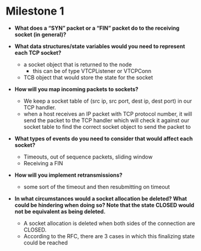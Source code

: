 # Milestone 1


- **What does a “SYN” packet or a “FIN” packet do to the receiving socket (in general)?**



- **What data structures/state variables would you need to represent each TCP socket?**
    - a socket object that is returned to the node
      - this can be of type VTCPListener or VTCPConn 
    - TCB object that would store the state for the socket 

- **How will you map incoming packets to sockets?**
  - We keep a socket table of (src ip, src port, dest ip, dest port) in our TCP handler.
  - when a host receives an IP packet with TCP protocol number, it will send the packet to the TCP handler which will check it against our socket table to find the correct socket object to send the packet to

- **What types of events do you need to consider that would affect each socket?**
    - Timeouts, out of sequence packets, sliding window
    - Receiving a FIN 

- **How will you implement retransmissions?**
    - some sort of the timeout and then resubmitting on timeout 

- **In what circumstances would a socket allocation be deleted? What could be hindering when doing so? Note that the state CLOSED would not be equivalent as being deleted.**
  - A socket allocation is deleted when both sides of the connection are CLOSED.
  - According to the RFC, there are 3 cases in which this finalizing state could be reached